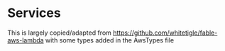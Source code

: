 # Services

This is largely copied/adapted from https://github.com/whitetigle/fable-aws-lambda with some types added in the AwsTypes file